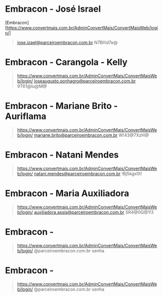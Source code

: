 # Embracon - José Israel
[Embracon][https://www.convertmais.com.br/AdminConvertMais/ConvertMaisWeb/login/]
>jose.izael@parceiroembracon.com.br
>N7BI!id7e@

# Embracon - Carangola - Kelly
>https://www.convertmais.com.br/AdminConvertMais/ConvertMaisWeb/login/
>joseaugusto.sonhagro@parceiroembracon.com.br
>9T61@lu@M@

# Embracon - Mariane Brito - Auriflama
>https://www.convertmais.com.br/AdminConvertMais/ConvertMaisWeb/login/
>mariane.brito@parceiroembracon.com.br
>W!43@7XzH@

# Embracon - Natani Mendes
>https://www.convertmais.com.br/AdminConvertMais/ConvertMaisWeb/login/
>natani.mendes@parceiroembracon.com.br
>!Bj5kgx0t!

# Embracon - Maria Auxiliadora
>https://www.convertmais.com.br/AdminConvertMais/ConvertMaisWeb/login/
>auxiliadora.assis@parceiroembracon.com.br
>SR4@0Q@1!3

# Embracon - 
>https://www.convertmais.com.br/AdminConvertMais/ConvertMaisWeb/login/
>@parceiroembracon.com.br
>senha

# Embracon - 
>https://www.convertmais.com.br/AdminConvertMais/ConvertMaisWeb/login/
>@parceiroembracon.com.br
>senha